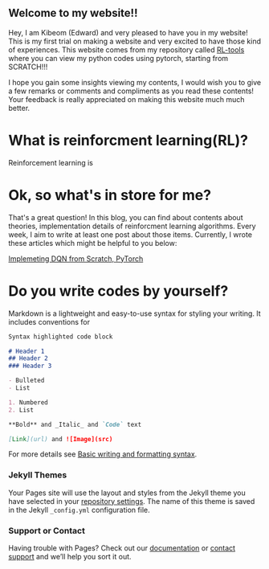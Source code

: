 ## Welcome to my website!!

Hey, I am Kibeom (Edward) and very pleased to have you in my website!
This is my first trial on making a website and very excited to have those kind of experiences. This website comes from my repository called [RL-tools](https://jekyllrb.com/) where you can view my python codes using pytorch, starting from SCRATCH!!!

I hope you gain some insights viewing my contents, I would wish you to give a few remarks or comments and compliments as you read these contents! Your feedback is really appreciated on making this website much much better. 

# What is reinforcment learning(RL)? 
Reinforcement learning is 

# Ok, so what's in store for me?
That's a great question! In this blog, you can find about contents about theories, implementation details of reinforcment learning algorithms. Every week, I aim to write at least one post about those items. Currently, I wrote these articles which might be helpful to you below:

[Implemeting DQN from Scratch, PyTorch](https://kibeomkim14.github.io/RL_tools/2021/12/30/DQN.html)

# Do you write codes by yourself?

Markdown is a lightweight and easy-to-use syntax for styling your writing. It includes conventions for

```markdown
Syntax highlighted code block

# Header 1
## Header 2
### Header 3

- Bulleted
- List

1. Numbered
2. List

**Bold** and _Italic_ and `Code` text

[Link](url) and ![Image](src)
```

For more details see [Basic writing and formatting syntax](https://docs.github.com/en/github/writing-on-github/getting-started-with-writing-and-formatting-on-github/basic-writing-and-formatting-syntax).

### Jekyll Themes

Your Pages site will use the layout and styles from the Jekyll theme you have selected in your [repository settings](https://github.com/kibeomkim14/RL_tools/settings/pages). The name of this theme is saved in the Jekyll `_config.yml` configuration file.

### Support or Contact

Having trouble with Pages? Check out our [documentation](https://docs.github.com/categories/github-pages-basics/) or [contact support](https://support.github.com/contact) and we’ll help you sort it out.
